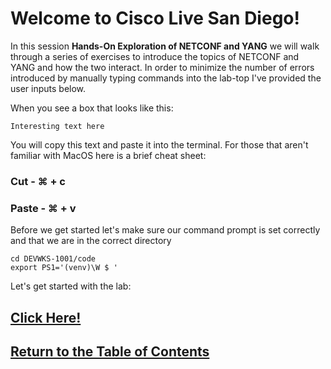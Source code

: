 # Welcome to Cisco Live San Diego!

In this session **Hands-On Exploration of NETCONF and YANG** we will walk through a series of exercises to introduce the topics of NETCONF and YANG and how the two interact. In order to minimize the number of errors introduced by manually typing commands into the lab-top I've provided the user inputs below.

When you see a box that looks like this:

```
Interesting text here
```
You will copy this text and paste it into the terminal. For those that aren't familiar with MacOS here is a brief cheat sheet:

### Cut - ⌘ + c
### Paste - ⌘ + v

Before we get started let's make sure our command prompt is set correctly and that we are in the correct directory

```
cd DEVWKS-1001/code
export PS1='(venv)\W $ '
```

Let's get started with the lab: 

## [Click Here!](DEVWKS_1001_Guided_2.md)

## [Return to the Table of Contents](../../README.md)